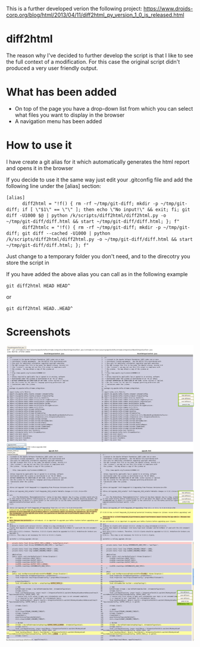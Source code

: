 This is a further developed verion the following project: 
https://www.droids-corp.org/blog/html/2013/04/11/diff2html_py_version_1_0_is_released.html

# diff2html

The reason why I've decided to further develop the script is that I like to see the full context of a modification. For this case the original script didn't produced a very user friendly output.

# What has been added

- On top of the page you have a drop-down list from which you can select what files you want to display in the browser
- A navigation menu has been added

# How to use it

I have create a git alias for it which automatically generates the html report and opens it in the browser

If you decide to use it the same way just edit your .gitconfig file and add the following line under the [alias] section:

    [alias]
          diff2html = "!f() { rm -rf ~/tmp/git-diff; mkdir -p ~/tmp/git-diff; if [ \"$1\" == \"\" ]; then echo \"No input!\" && exit; fi; git diff -U1000 $@ | python /k/scripts/diff2html/diff2html.py -o ~/tmp/git-diff/diff.html && start ~/tmp/git-diff/diff.html; }; f" 
          diff2htmlc = "!f() { rm -rf ~/tmp/git-diff; mkdir -p ~/tmp/git-diff; git diff --cached -U1000 | python /k/scripts/diff2html/diff2html.py -o ~/tmp/git-diff/diff.html && start ~/tmp/git-diff/diff.html; }; f" 

Just change <TEMP-DIR-LOCATION> to a temporary folder you don't need, and <SCRIPT-LOCATION> to the direcotry you store the script in

If you have added the above alias you can call as in the following example

    git diff2html HEAD HEAD^

or

    git diff2html HEAD..HEAD^

# Screenshots

![Top of page](/screenshots/snapshot1.png?raw=true "Top of page")
![Top of page](/screenshots/snapshot3.png?raw=true "Drop-down menu")
![Top of page](/screenshots/snapshot2.png?raw=true "Navigation")
